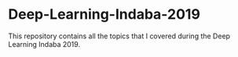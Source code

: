 # Deep-Learning-Indaba-2019
This repository contains all the topics that I covered during the Deep Learning Indaba 2019.
